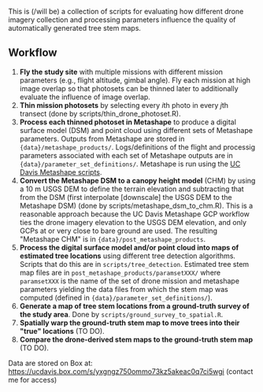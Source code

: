 This is (/will be) a collection of scripts for evaluating how different drone imagery collection and processing parameters influence the quality of automatically generated tree stem maps.

## Workflow
1) **Fly the study site** with multiple missions with different mission parameters (e.g., flight altitude, gimbal angle). Fly each mission at high image overlap so that photosets can be thinned later to additionally evaluate the influence of image overlap.
2) **Thin mission photosets** by selecting every *i*th photo in every *j*th transect (done by scripts/thin_drone_photoset.R).
3) **Process each thinned photoset in Metashape** to produce a digital surface model (DSM) and point cloud using different sets of Metashape parameters. Outputs from Metashape are stored in `{data}/metashape_products/`. Logs/definitions of the flight and processig parameters associated with each set of Metashape outputs are in `{data}/parameter_set_definitions/`. Metashape is run using the [UC Davis Metashape scripts](https://github.com/ucdavis/metashape).
4) **Convert the Metashape DSM to a canopy height model** (CHM) by using a 10 m USGS DEM to define the terrain elevation and subtracting that from the DSM (first interpolate \[downscale\] the USGS DEM to the Metashape DSM) (done by scripts/metashape_dsm_to_chm.R). This is a reasonable approach because the UC Davis Metashape GCP workflow ties the drone imagery elevation to the USGS DEM elevation, and only GCPs at or very close to bare ground are used. The resulting "Metashape CHM" is in `{data}/post_metashape_products`.
5) **Process the digital surface model and/or point cloud into maps of estimated tree locations** using different tree detection algorithms. Scripts that do this are in `scripts/tree_detection`. Estimated tree stem map files are in `post_metashape_products/paramsetXXX/` where `paramsetXXX` is the name of the set of drone mission and metashape parameters yielding the data files from which the stem map was computed (defined in `{data}/parameter_set_definitions/`).
6) **Generate a map of tree stem locations from a ground-truth survey of the study area**. Done by `scripts/ground_survey_to_spatial.R`.
8) **Spatially warp the ground-truth stem map to move trees into their "true" locations** (TO DO).
7) **Compare the drone-derived stem maps to the ground-truth stem map** (TO DO).

Data are stored on Box at: https://ucdavis.box.com/s/yxgngz750ommo73kz5akeac0q7ci5wgi (contact me for access)
